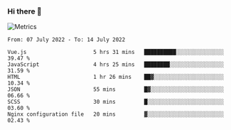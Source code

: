 ### Hi there 👋

![Metrics](https://github.com/radoapx/radoapx/blob/main/github-metrics.svg)

<!--START_SECTION:waka-->

```text
From: 07 July 2022 - To: 14 July 2022

Vue.js                     5 hrs 31 mins   ██████████░░░░░░░░░░░░░░░   39.47 %
JavaScript                 4 hrs 25 mins   ████████░░░░░░░░░░░░░░░░░   31.59 %
HTML                       1 hr 26 mins    ██▓░░░░░░░░░░░░░░░░░░░░░░   10.34 %
JSON                       55 mins         █▓░░░░░░░░░░░░░░░░░░░░░░░   06.66 %
SCSS                       30 mins         █░░░░░░░░░░░░░░░░░░░░░░░░   03.60 %
Nginx configuration file   20 mins         ▓░░░░░░░░░░░░░░░░░░░░░░░░   02.43 %
```

<!--END_SECTION:waka-->

<!--
**radoapx/radoapx** is a ✨ _special_ ✨ repository because its `README.md` (this file) appears on your GitHub profile.

Here are some ideas to get you started:

- 🔭 I’m currently working on ...
- 🌱 I’m currently learning ...
- 👯 I’m looking to collaborate on ...
- 🤔 I’m looking for help with ...
- 💬 Ask me about ...
- 📫 How to reach me: ...
- 😄 Pronouns: ...
- ⚡ Fun fact: ...
-->
